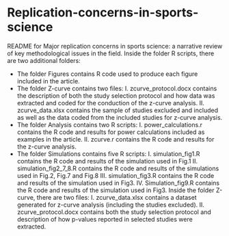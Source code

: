 # Replication-concerns-in-sports-science
README for Major replication concerns in sports science: a narrative review of key methodological issues in the field. 
Inside the folder R scripts, there are two additional folders:
-	The folder Figures contains R code used to produce each figure included in the article. 
-	The folder Z-curve contains two files:
I.	zcurve_protocol.docx contains the description of both the study selection protocol and how data was extracted and coded for the conduction of the z-curve analysis.
II.	zcurve_data.xlsx contains the sample of studies excluded and included as well as the data coded from the included studies for z-curve analysis.
-	The folder Analysis contains two R scripts: 
I.	power_calculations.r contains the R code and results for power calculations included as examples in the article. 
II.	zcurve.r contains the R code and results for the z-curve analysis.
-	The folder Simulations contains five R scripts: 
I.	simulation_fig1.R contains the R code and results of the simulation used in Fig.1
II.	simulation_fig2_7_8.R contains the R code and results of the simulations used in Fig.2, Fig.7 and Fig.8
III.	simulation_fig3.R contains the R code and results of the simulation used in Fig3.
IV.	Simulation_fig9.R contains the R code and results of the simulation used in Fig3.
Inside the folder Z-curve, there are two files:
I.	zcurve_data.xlsx contains a dataset generated for z-curve analysis (including the studies excluded). 
II.	zcurve_protocol.docx contains both the study selection protocol and description of how p-values reported in selected studies were extracted.

